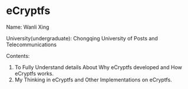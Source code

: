 # eCryptfs
Name:
Wanli Xing

University(undergraduate): 
Chongqing University of Posts and Telecommunications

Contents: 
1. To Fully Understand details About Why eCryptfs developed and How eCryptfs works.
2. My Thinking in eCryptfs and Other Implementations on eCryptfs.
